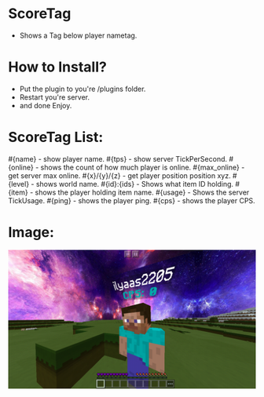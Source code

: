 # ScoreTag

* Shows a Tag below player nametag.

# How to Install?

* Put the plugin to you're /plugins folder.
* Restart you're server.
* and done Enjoy.

# ScoreTag List:
#{name} - show player name.
#{tps} - show server TickPerSecond.
#{online} - shows the count of how much player is online.
#{max_online} - get server max online.
#{x}/{y}/{z} - get player position position xyz.
#{level} - shows world name.
#{id}:{ids} - Shows what item ID holding.
#{item} - shows the player holding item name.
#{usage} - Shows the server TickUsage.
#{ping} - shows the player ping.
#{cps} - shows the player CPS.

# Image:


![](icon.png)
